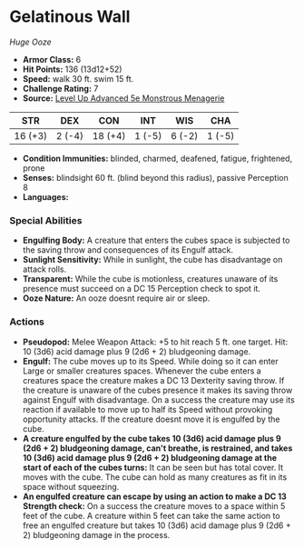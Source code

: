 # Gelatinous Wall

*Huge* *Ooze*

- **Armor Class:** 6
- **Hit Points:** 136 (13d12+52)
- **Speed:** walk 30 ft. swim 15 ft.
- **Challenge Rating:** 7
- **Source:** [Level Up Advanced 5e Monstrous Menagerie](https://www.levelup5e.com)

| STR | DEX | CON | INT | WIS | CHA |
| --- | --- | --- | --- | --- | --- |
| 16 (+3) | 2 (-4) | 18 (+4) | 1 (-5) | 6 (-2) | 1 (-5) |

- **Condition Immunities:** blinded, charmed, deafened, fatigue, frightened, prone
- **Senses:** blindsight 60 ft. (blind beyond this radius), passive Perception 8
- **Languages:** 
### Special Abilities
- **Engulfing Body:** A creature that enters the cubes space is subjected to the saving throw and consequences of its Engulf attack.
- **Sunlight Sensitivity:** While in sunlight, the cube has disadvantage on attack rolls.
- **Transparent:** While the cube is motionless, creatures unaware of its presence must succeed on a DC 15 Perception check to spot it.
- **Ooze Nature:** An ooze doesnt require air or sleep.
### Actions
- **Pseudopod:** Melee Weapon Attack: +5 to hit  reach 5 ft.  one target. Hit: 10 (3d6) acid damage plus 9 (2d6 + 2) bludgeoning damage.
- **Engulf:** The cube moves up to its Speed. While doing so  it can enter Large or smaller creatures spaces. Whenever the cube enters a creatures space  the creature makes a DC 13 Dexterity saving throw. If the creature is unaware of the cubes presence  it makes its saving throw against Engulf with disadvantage. On a success  the creature may use its reaction  if available  to move up to half its Speed without provoking opportunity attacks. If the creature doesnt move  it is engulfed by the cube.
- **A creature engulfed by the cube takes 10 (3d6) acid damage plus 9 (2d6 + 2) bludgeoning damage, can't breathe, is restrained, and takes 10 (3d6) acid damage plus 9 (2d6 + 2) bludgeoning damage at the start of each of the cubes turns:** It can be seen but has total cover. It moves with the cube. The cube can hold as many creatures as fit in its space without squeezing.
- **An engulfed creature can escape by using an action to make a DC 13 Strength check:** On a success  the creature moves to a space within 5 feet of the cube. A creature within 5 feet can take the same action to free an engulfed creature  but takes 10 (3d6) acid damage plus 9 (2d6 + 2) bludgeoning damage in the process.
